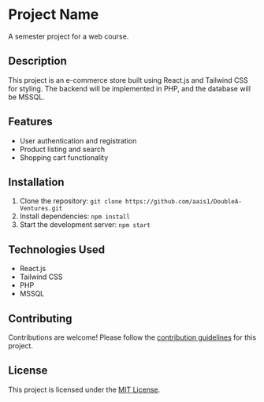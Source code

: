 # Project Name

A semester project for a web course.

## Description

This project is an e-commerce store built using React.js and Tailwind CSS for styling. The backend will be implemented in PHP, and the database will be MSSQL.

## Features

- User authentication and registration
- Product listing and search
- Shopping cart functionality

## Installation

1. Clone the repository: `git clone https://github.com/aais1/DoubleA-Ventures.git`
2. Install dependencies: `npm install`
3. Start the development server: `npm start`

## Technologies Used

- React.js
- Tailwind CSS
- PHP
- MSSQL

## Contributing

Contributions are welcome! Please follow the [contribution guidelines](CONTRIBUTING.md) for this project.

## License

This project is licensed under the [MIT License](LICENSE).


